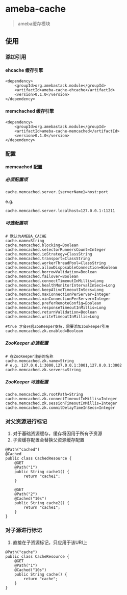 ameba-cache
==========

> ameba缓存模块

## 使用

### 添加引用

#### ehcache 缓存引擎

```
<dependency>
    <groupId>org.amebastack.module</groupId>
    <artifactId>ameba-cache-ehcache</artifactId>
    <version>0.1.0</version>
</dependency>
```

#### memchached 缓存引擎

```
<dependency>
    <groupId>org.amebastack.module</groupId>
    <artifactId>ameba-cache-memcached</artifactId>
    <version>0.1.0</version>
</dependency>
```

### 配置

#### memcached 配置

##### 必须配置项

```
cache.memcached.server.{serverName}=host:port
```

e.g.

```
cache.memcached.server.localhost=127.0.0.1:11211
```

##### 可选配置项

```
# 默认为AMEBA_CACHE
cache.name=String
cache.memcached.blocking=Boolean
cache.memcached.selectorRunnersCount=Integer
cache.memcached.ioStrategy=ClassString
cache.memcached.transport=ClassString
cache.memcached.workerThreadPool=ClassString
cache.memcached.allowDisposableConnection=Boolean
cache.memcached.borrowValidation=Boolean
cache.memcached.failover=Boolean
cache.memcached.connectTimeoutInMillis=Long
cache.memcached.healthMonitorIntervalInSecs=Long
cache.memcached.keepAliveTimeoutInSecs=Long
cache.memcached.maxConnectionPerServer=Integer
cache.memcached.minConnectionPerServer=Integer
cache.memcached.preferRemoteConfig=Boolean
cache.memcached.responseTimeoutInMillis=Long
cache.memcached.returnValidation=Boolean
cache.memcached.writeTimeoutInMillis=Long

#true 才会开启ZooKeeper支持，需要添加zookeeper引用
cache.memcached.zk.enabled=Boolean
```

##### ZooKeeper 必选配置

```
# 在ZooKeeper注册的名称
cache.memcached.zk.name=String
# e.g. 127.0.0.1:3000,127.0.0.1:3001,127.0.0.1:3002
cache.memcached.zk.servers=String
```

##### ZooKeeper 可选配置

```
cache.memcached.zk.rootPath=String
cache.memcached.zk.connectTimeoutInMillis=Integer
cache.memcached.zk.sessionTimeoutInMillis=Integer
cache.memcached.zk.commitDelayTimeInSecs=Integer
```

### 对父资源进行标记
1. 对于基础资源缓存，缓存将因用于所有子资源
2. 子资缓存配置会替换父资源缓存配置

```
@Path("cached")
@Cached
public class CachedResource {
    @GET
    @Path("1")
    public String cache1() {
        return "cache1";
    }
    
    @GET
    @Path("2")
    @Cached("10s")
    public String cache2() {
        return "cache1";
    }
}
```
### 对子源进行标记
1. 直接在子资源标记，只应用于该URI上

```
@Path("cache")
public class CacheResource {
    @GET
    @Path("1")
    @Cached("10s")
    public String cache() {
        return "cache";
    }
}
```